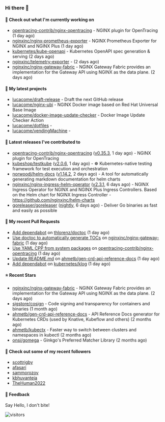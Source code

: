 ### Hi there 👋

#### 👷 Check out what I'm currently working on

- [opentracing-contrib/nginx-opentracing](https://github.com/opentracing-contrib/nginx-opentracing) - NGINX plugin for OpenTracing (1 day ago)
- [nginxinc/nginx-prometheus-exporter](https://github.com/nginxinc/nginx-prometheus-exporter) - NGINX Prometheus Exporter for NGINX and NGINX Plus (1 day ago)
- [kubernetes/kube-openapi](https://github.com/kubernetes/kube-openapi) - Kubernetes OpenAPI spec generation &amp; serving (2 days ago)
- [nginxinc/telemetry-exporter](https://github.com/nginxinc/telemetry-exporter) -  (2 days ago)
- [nginxinc/nginx-gateway-fabric](https://github.com/nginxinc/nginx-gateway-fabric) - NGINX Gateway Fabric provides an implementation for the Gateway API using NGINX as the data plane. (2 days ago)

#### 🌱 My latest projects

- [lucacome/draft-release](https://github.com/lucacome/draft-release) - Draft the next GitHub release
- [lucacome/nginx-ubi](https://github.com/lucacome/nginx-ubi) - NGINX Docker image based on Red Hat Universal Base Image
- [lucacome/docker-image-update-checker](https://github.com/lucacome/docker-image-update-checker) - Docker Image Update Checker Action
- [lucacome/dotfiles](https://github.com/lucacome/dotfiles) - 
- [lucacome/vendingMachine](https://github.com/lucacome/vendingMachine) - 

#### 🔭 Latest releases I've contributed to

- [opentracing-contrib/nginx-opentracing](https://github.com/opentracing-contrib/nginx-opentracing) ([v0.35.3](https://github.com/opentracing-contrib/nginx-opentracing/releases/tag/v0.35.3), 1 day ago) - NGINX plugin for OpenTracing
- [kubeshop/testkube](https://github.com/kubeshop/testkube) ([v2.0.6](https://github.com/kubeshop/testkube/releases/tag/v2.0.6), 1 day ago) - ☸️ Kubernetes-native testing framework for test execution and orchestration
- [norwoodj/helm-docs](https://github.com/norwoodj/helm-docs) ([v1.14.2](https://github.com/norwoodj/helm-docs/releases/tag/v1.14.2), 2 days ago) - A tool for automatically generating markdown documentation for helm charts
- [nginxinc/nginx-ingress-helm-operator](https://github.com/nginxinc/nginx-ingress-helm-operator) ([v2.3.1](https://github.com/nginxinc/nginx-ingress-helm-operator/releases/tag/v2.3.1), 6 days ago) - NGINX Ingress Operator for NGINX and NGINX Plus Ingress Controllers. Based on the Helm chart for NGINX Ingress Controller - https://github.com/nginxinc/helm-charts
- [goreleaser/goreleaser](https://github.com/goreleaser/goreleaser) ([nightly](https://github.com/goreleaser/goreleaser/releases/tag/nightly), 6 days ago) - Deliver Go binaries as fast and easily as possible

#### 🔨 My recent Pull Requests

- [Add dependabot](https://github.com/thlorenz/doctoc/pull/262) on [thlorenz/doctoc](https://github.com/thlorenz/doctoc) (1 day ago)
- [Use doctoc to automatically generate TOCs](https://github.com/nginxinc/nginx-gateway-fabric/pull/2213) on [nginxinc/nginx-gateway-fabric](https://github.com/nginxinc/nginx-gateway-fabric) (1 day ago)
- [Use YAML CPP from system packages](https://github.com/opentracing-contrib/nginx-opentracing/pull/646) on [opentracing-contrib/nginx-opentracing](https://github.com/opentracing-contrib/nginx-opentracing) (1 day ago)
- [Update README.md](https://github.com/ahmetb/gen-crd-api-reference-docs/pull/86) on [ahmetb/gen-crd-api-reference-docs](https://github.com/ahmetb/gen-crd-api-reference-docs) (1 day ago)
- [Add dependabot](https://github.com/kubernetes/klog/pull/410) on [kubernetes/klog](https://github.com/kubernetes/klog) (1 day ago)

#### ⭐ Recent Stars

- [nginxinc/nginx-gateway-fabric](https://github.com/nginxinc/nginx-gateway-fabric) - NGINX Gateway Fabric provides an implementation for the Gateway API using NGINX as the data plane. (2 days ago)
- [sigstore/cosign](https://github.com/sigstore/cosign) - Code signing and transparency for containers and binaries (1 month ago)
- [ahmetb/gen-crd-api-reference-docs](https://github.com/ahmetb/gen-crd-api-reference-docs) - API Reference Docs generator for Kubernetes CRDs (used by Knative, Kubeflow and others) (2 months ago)
- [ahmetb/kubectx](https://github.com/ahmetb/kubectx) - Faster way to switch between clusters and namespaces in kubectl (2 months ago)
- [onsi/gomega](https://github.com/onsi/gomega) - Ginkgo&#39;s Preferred Matcher Library (2 months ago)

#### 👯 Check out some of my recent followers

- [scottrigby](https://github.com/scottrigby)
- [afasari](https://github.com/afasari)
- [sammorozov](https://github.com/sammorozov)
- [kbhuvanteja](https://github.com/kbhuvanteja)
- [TheHuman2022](https://github.com/TheHuman2022)

#### 💬 Feedback

Say Hello, I don't bite!

![visitors](https://visitor-badge.laobi.icu/badge?page_id=lucacome.visitor-badge)
#
